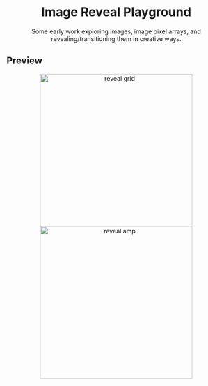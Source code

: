 <!-- DISPLAY 2 -->
<h1 align="center">Image Reveal Playground</h1>

<p align="center">
  Some early work exploring images, image pixel arrays, and revealing/transitioning them in creative ways. 
</p>

## Preview
<p align="center">
  <a href="https://github.com/yahirRendon/creative_coding/tree/main/processing/audio_projects/image_reveal/image_reveal_grid/imageRevealGrid.pde">
    <img alt="reveal grid"
       align="center" 
       width="350"      
       src="https://github.com/yahirRendon/creative_coding/blob/main/processing/audio_projects/image_reveal/data/image-reveal-grid.gif" 
    />
  </a>
  <a href="https://github.com/yahirRendon/creative_coding/blob/main/processing/audio_projects/image_reveal/image_reveal_amp/imageRevealAmp.pde">
    <img alt="reveal amp"
       align="center" 
       width="350"      
       src="https://github.com/yahirRendon/creative_coding/blob/main/processing/audio_projects/image_reveal/data/image-reveal-amp.gif" 
    />
  </a>
</p>
